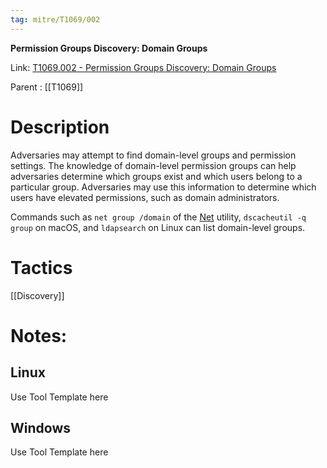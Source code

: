 ```yaml
---
tag: mitre/T1069/002
---
```


**Permission Groups Discovery: Domain Groups**

Link: [T1069.002 - Permission Groups Discovery: Domain Groups](https://attack.mitre.org/techniques/T1069/002)

Parent : [[T1069]]


# Description

Adversaries may attempt to find domain-level groups and permission settings. The knowledge of domain-level permission groups can help adversaries determine which groups exist and which users belong to a particular group. Adversaries may use this information to determine which users have elevated permissions, such as domain administrators.

Commands such as <code>net group /domain</code> of the [Net](https://attack.mitre.org/software/S0039) utility,  <code>dscacheutil -q group</code> on macOS, and <code>ldapsearch</code> on Linux can list domain-level groups.

# Tactics


[[Discovery]]


# Notes:

## Linux

Use Tool Template here

## Windows

Use Tool Template here